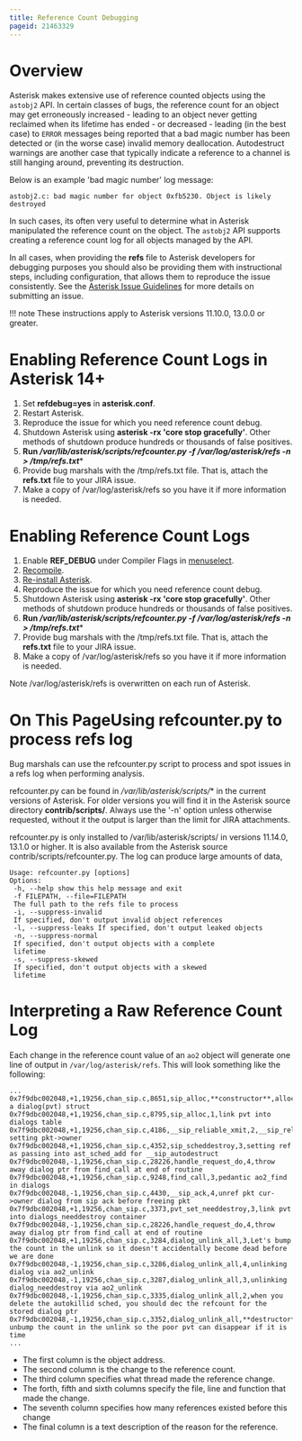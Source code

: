 ```yaml
---
title: Reference Count Debugging
pageid: 21463329
---
```


Overview
========

Asterisk makes extensive use of reference counted objects using the `astobj2` API. In certain classes of bugs, the reference count for an object may get erroneously increased - leading to an object never getting reclaimed when its lifetime has ended - or decreased - leading (in the best case) to `ERROR` messages being reported that a bad magic number has been detected or (in the worse case) invalid memory deallocation. Autodestruct warnings are another case that typically indicate a reference to a channel is still hanging around, preventing its destruction.

Below is an example 'bad magic number' log message:

```
astobj2.c: bad magic number for object 0xfb5230. Object is likely destroyed

```

In such cases, its often very useful to determine what in Asterisk manipulated the reference count on the object. The `astobj2` API supports creating a reference count log for all objects managed by the API.

In all cases, when providing the **refs** file to Asterisk developers for debugging purposes you should also be providing them with instructional steps, including configuration, that allows them to reproduce the issue consistently. See the [Asterisk Issue Guidelines](/Asterisk-Community/Asterisk-Issue-Guidelines) for more details on submitting an issue.

!!! note 
    These instructions apply to Asterisk versions 11.10.0, 13.0.0 or greater.

[//]: # (end-note)

Enabling Reference Count Logs in Asterisk 14+
=============================================

1. Set **refdebug=yes** in **asterisk.conf**.
2. Restart Asterisk.
3. Reproduce the issue for which you need reference count debug.
4. Shutdown Asterisk using **asterisk -rx 'core stop gracefully'**.  Other methods of shutdown produce hundreds or thousands of false positives.
5. **Run  */var/lib/asterisk/scripts/refcounter.py -f /var/log/asterisk/refs -n > /tmp/refs.txt****
6. Provide bug marshals with the /tmp/refs.txt file. That is, attach the **refs.txt** file to your JIRA issue.
7. Make a copy of /var/log/asterisk/refs so you have it if more information is needed.

Enabling Reference Count Logs
=============================

1. Enable **REF_DEBUG** under Compiler Flags in [menuselect](/Getting-Started/Installing-Asterisk/Installing-Asterisk-From-Source/Using-Menuselect-to-Select-Asterisk-Options).
2. [Recompile](/Getting-Started/Installing-Asterisk/Installing-Asterisk-From-Source).
3. [Re-install Asterisk](/Getting-Started/Installing-Asterisk/Installing-Asterisk-From-Source).
4. Reproduce the issue for which you need reference count debug.
5. Shutdown Asterisk using **asterisk -rx 'core stop gracefully'**.  Other methods of shutdown produce hundreds or thousands of false positives.
6. **Run  */var/lib/asterisk/scripts/refcounter.py -f /var/log/asterisk/refs -n > /tmp/refs.txt****
7. Provide bug marshals with the /tmp/refs.txt file. That is, attach the **refs.txt** file to your JIRA issue.
8. Make a copy of /var/log/asterisk/refs so you have it if more information is needed.

Note /var/log/asterisk/refs is overwritten on each run of Asterisk.

On This PageUsing refcounter.py to process refs log
=======================================

Bug marshals can use the refcounter.py script to process and spot issues in a refs log when performing analysis.

refcounter.py can be found in  */var/lib/asterisk/scripts/** in the current versions of Asterisk.  For older versions you will find it in the Asterisk source directory **contrib/scripts/**.  Always use the '-n' option unless otherwise requested, without it the output is larger than the limit for JIRA attachments.

refcounter.py is only installed to /var/lib/asterisk/scripts/ in versions 11.14.0, 13.1.0 or higher.  It is also available from the Asterisk source contrib/scripts/refcounter.py.  The log can produce large amounts of data,

```
Usage: refcounter.py [options]
Options:
 -h, --help show this help message and exit
 -f FILEPATH, --file=FILEPATH
 The full path to the refs file to process
 -i, --suppress-invalid
 If specified, don't output invalid object references
 -l, --suppress-leaks If specified, don't output leaked objects
 -n, --suppress-normal
 If specified, don't output objects with a complete
 lifetime
 -s, --suppress-skewed
 If specified, don't output objects with a skewed
 lifetime

```

Interpreting a Raw Reference Count Log
======================================

Each change in the reference count value of an `ao2` object will generate one line of output in `/var/log/asterisk/refs`. This will look something like the following:

```
...
0x7f9dbc002048,+1,19256,chan_sip.c,8651,sip_alloc,**constructor**,allocate a dialog(pvt) struct
0x7f9dbc002048,+1,19256,chan_sip.c,8795,sip_alloc,1,link pvt into dialogs table
0x7f9dbc002048,+1,19256,chan_sip.c,4186,__sip_reliable_xmit,2,__sip_reliable_xmit: setting pkt->owner
0x7f9dbc002048,+1,19256,chan_sip.c,4352,sip_scheddestroy,3,setting ref as passing into ast_sched_add for __sip_autodestruct
0x7f9dbc002048,-1,19256,chan_sip.c,28226,handle_request_do,4,throw away dialog ptr from find_call at end of routine
0x7f9dbc002048,+1,19256,chan_sip.c,9248,find_call,3,pedantic ao2_find in dialogs
0x7f9dbc002048,-1,19256,chan_sip.c,4430,__sip_ack,4,unref pkt cur->owner dialog from sip ack before freeing pkt
0x7f9dbc002048,+1,19256,chan_sip.c,3373,pvt_set_needdestroy,3,link pvt into dialogs_needdestroy container
0x7f9dbc002048,-1,19256,chan_sip.c,28226,handle_request_do,4,throw away dialog ptr from find_call at end of routine
0x7f9dbc002048,+1,19256,chan_sip.c,3284,dialog_unlink_all,3,Let's bump the count in the unlink so it doesn't accidentally become dead before we are done
0x7f9dbc002048,-1,19256,chan_sip.c,3286,dialog_unlink_all,4,unlinking dialog via ao2_unlink
0x7f9dbc002048,-1,19256,chan_sip.c,3287,dialog_unlink_all,3,unlinking dialog_needdestroy via ao2_unlink
0x7f9dbc002048,-1,19256,chan_sip.c,3335,dialog_unlink_all,2,when you delete the autokillid sched, you should dec the refcount for the stored dialog ptr
0x7f9dbc002048,-1,19256,chan_sip.c,3352,dialog_unlink_all,**destructor**,Let's unbump the count in the unlink so the poor pvt can disappear if it is time
...

```

* The first column is the object address.
* The second column is the change to the reference count.
* The third column specifies what thread made the reference change.
* The forth, fifth and sixth columns specify the file, line and function that made the change.
* The seventh column specifies how many references existed before this change
* The final column is a text description of the reason for the reference.
